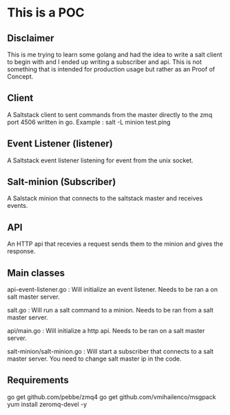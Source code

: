 # This is a POC 

## Disclaimer
This is me trying to learn some golang and had the idea to write a salt client to begin with and I ended up writing a subscriber and api. This is not something that is intended for production usage but rather as an Proof of Concept. 

## Client
A Saltstack client to sent commands from the master directly to the zmq port 4506 written in go.
Example : salt -L minion test.ping

## Event Listener (listener)
A Saltstack event listener listening for event from the unix socket.

## Salt-minion (Subscriber)
A Salstack minion that connects to the saltstack master and receives events.

## API
An HTTP api that recevies a request sends them to the minion and gives the response. 

## Main classes
api-event-listener.go : Will initialize an event listener. Needs to be ran a on salt master server.

salt.go : Will run a salt command to a minion. Needs to be ran from a salt master server.

api/main.go : Will initialize a http api. Needs to be ran on a salt master server.

salt-minion/salt-minion.go : Will start a subscriber that connects to a salt master server. You need to change salt master ip in the code.

## Requirements
go get github.com/pebbe/zmq4
go get github.com/vmihailenco/msgpack
yum install zeromq-devel -y
